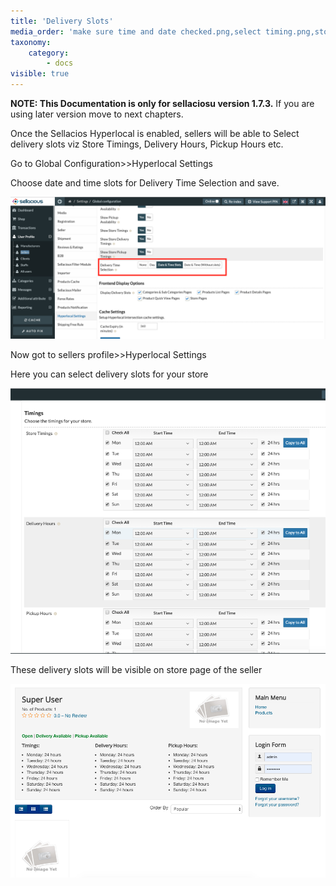 ```yaml
---
title: 'Delivery Slots'
media_order: 'make sure time and date checked.png,select timing.png,store page.png'
taxonomy:
    category:
        - docs
visible: true
---
```


**NOTE: This Documentation is only for sellaciosu version 1.7.3.** If you are using later version move to next chapters.

Once the Sellacios Hyperlocal is enabled, sellers will be able to Select delivery slots viz Store Timings, Delivery Hours, Pickup Hours etc.

Go to Global Configuration>>Hyperlocal Settings

Choose date and time slots for Delivery Time Selection and save.


![](make%20sure%20time%20and%20date%20checked.png)

Now got to sellers profile>>Hyperlocal Settings

Here you can select delivery slots for your store

![](select%20timing.png)


These delivery slots will be visible on store page of the seller

![](store%20page.png)


